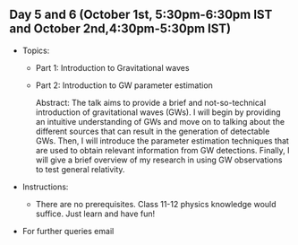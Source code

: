 

## Day 5 and 6 (October 1st, 5:30pm-6:30pm IST and October 2nd,4:30pm-5:30pm IST)
* Topics:
  * Part 1: Introduction to Gravitational waves
  * Part 2: Introduction to GW parameter estimation
  
    Abstract: The talk aims to provide a brief and not-so-technical introduction of gravitational waves (GWs). I will begin by providing an intuitive understanding of GWs and move on to talking about the different sources that can result in the generation of detectable GWs. Then, I will introduce the parameter estimation techniques that are used to obtain relevant information from GW detections. Finally, I will give a brief overview of my research in using GW observations to test general relativity.
    
* Instructions:
  * There are no prerequisites. Class 11-12 physics knowledge would suffice. Just learn and have fun! 
  
* For further queries email 
